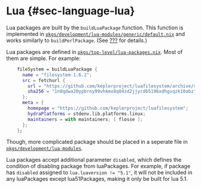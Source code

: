 Lua {#sec-language-lua}
===

Lua packages are built by the `buildLuaPackage` function. This function
is implemented in
[`pkgs/development/lua-modules/generic/default.nix`](https://github.com/NixOS/nixpkgs/blob/master/pkgs/development/lua-modules/generic/default.nix)
and works similarly to `buildPerlPackage`. (See
[???](#sec-language-perl) for details.)

Lua packages are defined in
[`pkgs/top-level/lua-packages.nix`](https://github.com/NixOS/nixpkgs/blob/master/pkgs/top-level/lua-packages.nix).
Most of them are simple. For example:
```nix
    fileSystem = buildLuaPackage {
      name = "filesystem-1.6.2";
      src = fetchurl {
        url = "https://github.com/keplerproject/luafilesystem/archive/v1_6_2.tar.gz";
        sha256 = "1n8qdwa20ypbrny99vhkmx8q04zd2jjycdb5196xdhgvqzk10abz";
      };
      meta = {
        homepage = "https://github.com/keplerproject/luafilesystem";
        hydraPlatforms = stdenv.lib.platforms.linux;
        maintainers = with maintainers; [ flosse ];
      };
    };

```
Though, more complicated package should be placed in a seperate file in
[`pkgs/development/lua-modules`](https://github.com/NixOS/nixpkgs/blob/master/pkgs/development/lua-modules).

Lua packages accept additional parameter `disabled`, which defines the
condition of disabling package from luaPackages. For example, if package
has `disabled` assigned to `lua.luaversion
  != "5.1"`, it will not be included in any luaPackages except
lua51Packages, making it only be built for lua 5.1.
